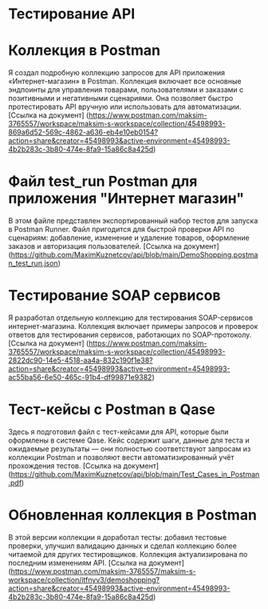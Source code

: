 # Тестирование API

# Коллекция в Postman
Я создал подробную коллекцию запросов для API приложения «Интернет-магазин» в Postman. Коллекция включает все основные эндпоинты для управления товарами, пользователями и заказами с позитивными и негативными сценариями. Она позволяет быстро протестировать API вручную или использовать для автоматизации.
[Ссылка на документ] (https://www.postman.com/maksim-3765557/workspace/maksim-s-workspace/collection/45498993-869a6d52-569c-4862-a636-eb4e10eb0154?action=share&creator=45498993&active-environment=45498993-4b2b283c-3b80-474e-8fa9-15a86c8a425d)

# Файл test_run Postman для приложения "Интернет магазин" 
В этом файле представлен экспортированный набор тестов для запуска в Postman Runner. Файл пригодится для быстрой проверки API по сценариям: добавление, изменение и удаление товаров, оформление заказов и авторизация пользователей.
[Ссылка на документ] (https://github.com/MaximKuznetcov/api/blob/main/DemoShopping.postman_test_run.json)

# Тестирование SOAP сервисов
Я разработал отдельную коллекцию для тестирования SOAP-сервисов интернет-магазина. Коллекция включает примеры запросов и проверок ответов для тестирования сервисов, работающих по SOAP-протоколу.
[Ссылка на документ] (https://www.postman.com/maksim-3765557/workspace/maksim-s-workspace/collection/45498993-2822dc90-14e5-4518-aa4a-832c190f1e38?action=share&creator=45498993&active-environment=45498993-ac55ba56-6e50-465c-91b4-df99871e9382)

# Тест-кейсы с Postman в Qase
Здесь я подготовил файл с тест-кейсами для API, которые были оформлены в системе Qase. Кейс содержит шаги, данные для теста и ожидаемые результаты — они полностью соответствуют запросам из коллекции Postman и позволяют вести автоматизированный учёт прохождения тестов.
[Ссылка на документ] (https://github.com/MaximKuznetcov/api/blob/main/Test_Cases_in_Postman.pdf)

# Обновленная коллекция в Postman
В этой версии коллекции я доработал тесты: добавил тестовые проверки, улучшил валидацию данных и сделал коллекцию более читаемой для других тестировщиков. Коллекция актуализирована по последним изменениям API.
[Ссылка на документ] (https://www.postman.com/maksim-3765557/maksim-s-workspace/collection/itfnyv3/demoshopping?action=share&creator=45498993&active-environment=45498993-4b2b283c-3b80-474e-8fa9-15a86c8a425d)
